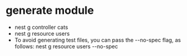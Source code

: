 # generate module
- nest g controller cats
- nest g resource users
- To avoid generating test files, you can pass the --no-spec flag, as follows: nest g resource users --no-spec
